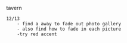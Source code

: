 tavern

    12/13
        - find a away to fade out photo gallery
        - also find how to fade in each picture
        -try red accent